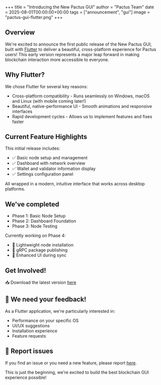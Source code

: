 +++
title = "Introducing the New Pactus GUI"
author = "Pactus Team"
date = 2025-08-01T00:00:00+00:00
tags = ["announcement", "gui"]
image = "pactus-gui-flutter.png"
+++

## Overview

We're excited to announce the first public release of the New Pactus GUI, built with
[Flutter](https://flutter.dev/) to deliver a beautiful, cross-platform experience for Pactus users!
This early version represents a major leap forward in making blockchain interaction more accessible to everyone.

## Why Flutter?

We chose Flutter for several key reasons:

- Cross-platform compatibility - Runs seamlessly on Windows, macOS and Linux (with mobile coming later!)
- Beautiful, native-performance UI - Smooth animations and responsive interfaces
- Rapid development cycles - Allows us to implement features and fixes faster

## Current Feature Highlights

This initial release includes:

- ✅ Basic node setup and management
- ✅ Dashboard with network overview
- ✅ Wallet and validator information display
- ✅ Settings configuration panel

All wrapped in a modern, intuitive interface that works across desktop platforms.

## We've completed

- Phase 1: Basic Node Setup
- Phase 2: Dashboard Foundation
- Phase 3: Node Testing

Currently working on Phase 4:

- 🔧 Lightweight node installation
- 🔧 gRPC package publishing
- 🔧 Enhanced UI during sync

## Get Involved!

📥 Download the latest version [here](https://github.com/pactus-project/pactus-gui/releases/)

## 💬 We need your feedback!

As a Flutter application, we're particularly interested in:

- Performance on your specific OS
- UI/UX suggestions
- Installation experience
- Feature requests

## 🐛 Report issues

If you find an issue or you need a new feature, please report
[here](https://github.com/pactus-project/pactus-gui/issues).

This is just the beginning, we're excited to build the best blockchain GUI experience possible!
